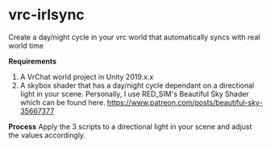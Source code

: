 # vrc-irlsync
Create a day/night cycle in your vrc world that automatically syncs with real world time

**Requirements**
1. A VrChat world project in Unity 2019.x.x
2. A skybox shader that has a day/night cycle dependant on a directional light in your scene. Personally, I use RED_SIM's Beautiful Sky Shader which can be found here. https://www.patreon.com/posts/beautiful-sky-35667377

**Process**
Apply the 3 scripts to a directional light in your scene and adjust the values accordingly.
